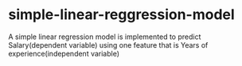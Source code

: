 # simple-linear-reggression-model
A simple linear regression model is implemented to predict Salary(dependent variable) using one feature that is Years of experience(independent variable)
